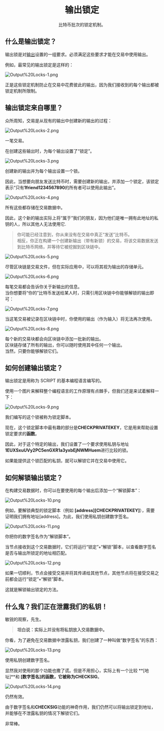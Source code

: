 # <center>输出锁定</center>
<center>比特币批次的锁定机制。</center>

## 什么是输出锁定？
输出锁是对[输出](../Outputs.md)设置的一组要求。必须满足这些要求才能在交易中使用输出。

例如，最常见的输出锁定是这样的：

![Output%20Locks-1.png](img/Output%20Locks-1%20(1).png)

正是这些锁定机制防止在交易中花费彼此的输出，因为我们接收到的每个输出都被锁定机制所限制。

## 输出锁定来自哪里？
众所周知，交易是从现有的输出中创建新的输出的过程：

![Output%20Locks-2.png](img/Output%20Locks-2%20(1).png)

一笔交易。

在创建这些输出时，为每个输出设置了“锁定”。

![Output%20Locks-3.png](img/Output%20Locks-3%20(1).png)  

创建新的输出并为每个输出设置一个锁。

因此，当想要向朋友发送比特币时，需要创建新的输出，并添加一个锁定，该锁定表示“只有**1friend1234567890**的所有者可以使用此输出”。

![Output%20Locks-4.png](img/Output%20Locks-4%20(1).png)

所有这些都存储在交易数据中。

因此，这个新的输出实际上将“属于”我们的朋友，因为他们是唯一拥有此地址的私钥的人，所以其他人无法使用它.  
>你可能已经注意到，你从来没有在交易中真正“发送”比特币。  
相反，你正在构建一个创建新输出（带有新锁）的交易，将该交易数据发送到比特币网络，并等待它被挖掘到区块链中。

![Output%20Locks-5.png](img/Output%20Locks-5%20(1).png)

尽管区块链是交易文件，但在实际应用中，可以将其视为输出的存储单元。

![Output%20Locks-6.png](img/Output%20Locks-6%20(1).png)

每笔交易都会告诉你关于新输出的信息。  
当你想要将“你的”比特币发送给某人时，只需引用区块链中你能够解锁的输出即可：

![Output%20Locks-7.png](img/Output%20Locks-7%20(1).png)

当这笔交易被记录在区块链中时，你使用的输出（作为输入）将无法再次使用。

![Output%20Locks-8.png](img/Output%20Locks-8%20(1).png)

每个新的交易块都会向区块链中添加一批新的输出。  
区块链存储了所有的输出，你可以随时使用其中任何一个输出。  
当然，只要你能够解锁它们。

## 如何创建输出锁定？
输出锁定是用称为 SCRIPT 的基本编程语言编写的。

使用一个图片来解释整个编程语言的工作原理有点棘手，但我们还是来试着解释一下：  

![Output%20Locks-9.png](img/Output%20Locks-9%20(1).png)  

我们编写的这个锁被称为锁定脚本。

现在，这个锁定脚本中最有趣的部分是**CHECKPRIVATEKEY**，它是用来帮助​​设置锁定要求的**函数**。

因此，对于这个特定的输出，我们设置了一个要求使用私钥与地址**1EUXSxuUVy2PC5enGXR1a3yxbEjNWMHuem**进行比较的锁。

如果能提供这个锁匹配的私钥，就可以解锁它并在交易中使用它。

## 如何解锁输出锁定？
在构建交易数据时，你可以在要使用的每个输出后添加一个“解锁脚本”： 

![Output%20Locks-10.png](img/Output%20Locks-10%20(1).png)

例如，要解锁典型的锁定脚本（例如 **[address][CHECKPRIVATEKEY]**），需要证明我们拥有地址[address]。为此，我们使用私钥创建数字签名。

![Output%20Locks-11.png](img/Output%20Locks-11%20(1).png)  

你把你的数字签名作为“解锁脚本”。

当节点接收到这个交易数据时，它们将运行“锁定”+“解锁”脚本，以查看数字签名是否与输出所锁定的地址相匹配。

![Output%20Locks-12.png](img/Output%20Locks-12%20(1).png)  

如果一切顺利，节点会接受交易并将其传递给其他节点，其他节点将在接受交易之前都会运行“锁定”+“解锁”脚本。

这就是解锁输出锁定的方法。

## 什么鬼？我们正在泄露我们的私钥！

敏锐的观察，先生。

>**坦白说：实际上并没有将私钥放入交易数据中。**

你看，为了避免在交易数据中泄露私钥，我们创建了一种叫做“数字签名”的东西：

![Output%20Locks-13.png](img/Output%20Locks-13%20(1).png)

使用私钥创建数字签名。

显然我对使用的那个功能也撒了谎。但是不用担心，实际上有一个比较 **[地址]**和 **[数字签名]**的函数，它被称为**CHECKSIG**。  

![Output%20Locks-14.png](img/Output%20Locks-14%20(1).png)  

仍然有效。

由于数字签名和**CHECKSIG**功能的神奇作用，我们仍然可以将输出锁定到地址，并能够在不泄露私钥的情况下解锁它们。

非常棒。